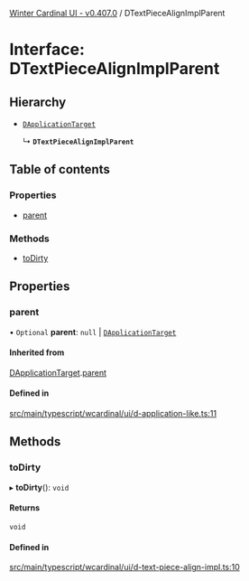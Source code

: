 [Winter Cardinal UI - v0.407.0](../index.md) / DTextPieceAlignImplParent

# Interface: DTextPieceAlignImplParent

## Hierarchy

- [`DApplicationTarget`](DApplicationTarget.md)

  ↳ **`DTextPieceAlignImplParent`**

## Table of contents

### Properties

- [parent](DTextPieceAlignImplParent.md#parent)

### Methods

- [toDirty](DTextPieceAlignImplParent.md#todirty)

## Properties

### parent

• `Optional` **parent**: ``null`` \| [`DApplicationTarget`](DApplicationTarget.md)

#### Inherited from

[DApplicationTarget](DApplicationTarget.md).[parent](DApplicationTarget.md#parent)

#### Defined in

[src/main/typescript/wcardinal/ui/d-application-like.ts:11](https://github.com/winter-cardinal/winter-cardinal-ui/blob/v0.407.0/src/main/typescript/wcardinal/ui/d-application-like.ts#L11)

## Methods

### toDirty

▸ **toDirty**(): `void`

#### Returns

`void`

#### Defined in

[src/main/typescript/wcardinal/ui/d-text-piece-align-impl.ts:10](https://github.com/winter-cardinal/winter-cardinal-ui/blob/v0.407.0/src/main/typescript/wcardinal/ui/d-text-piece-align-impl.ts#L10)
